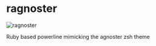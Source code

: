 ragnoster
=========

![ragnoster](http://i57.tinypic.com/t5183t.png)

Ruby based powerline mimicking the agnoster zsh theme
